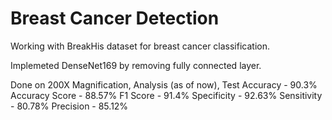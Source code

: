 # Breast Cancer Detection
Working with BreakHis dataset for breast cancer classification.

Implemeted DenseNet169 by removing fully connected layer.

Done on 200X Magnification,
Analysis (as of now),
Test Accuracy - 90.3%
Accuracy Score - 88.57%
F1 Score - 91.4%
Specificity - 92.63%
Sensitivity - 80.78%
Precision - 85.12%

